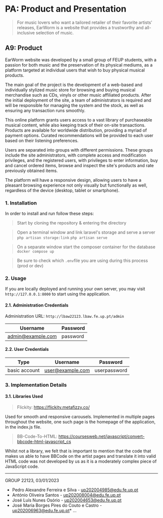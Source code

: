 # PA: Product and Presentation

> For music lovers who want a tailored retailer of their favorite artists' releases, EarWorm is a website that provides a trustworthy and all-inclusive selection of music.

## A9: Product

EarWorm website was developed by a small group of FEUP students, with a passion for both music and the preservation of its physical mediums, as a platform targeted at individual users that wish to buy physical musical products.

The main goal of the project is the development of a web-based and individually stylized music store for browsing and buying musical merchandise such as CDs, vinyls or other music affiliated products. After the initial deployment of the site, a team of administrators is required and will be responsible for managing the system and the stock, as well as ensuring any transaction runs smoothly.

This online platform grants users access to a vast library of purchaseable musical content, while also keeping track of their on-site transactions. Products are available for worldwide distribution, providing a myriad of payment options. Curated recommendations will be provided to each user based on their listening preferences.

Users are separated into groups with different permissions. These groups include the site administrators, with complete access and modification privileges, and the registered users, with privileges to enter information, buy and cancel ordered items, browse and inspect the site's products and rate previously obtained items.

The platform will have a responsive design, allowing users to have a pleasant browsing experience not only visually but functionally as well, regardless of the device (desktop, tablet or smartphone).

### 1. Installation

In order to install and run follow these steps:

> Start by cloning the repository & entering the directory

> Open a terminal window and link laravel's storage and serve a server
> ```php artisan storage:link```
> ```php artisan serve```

> On a separate window start the composer container for the database
> ```docker compose up```

> Be sure to check which ```.env```file you are using during this process (prod or dev)

### 2. Usage

If you are locally deployed and running your own server, you may visit ```http://127.0.0.1:8000``` to start using the application.

#### 2.1. Administration Credentials

Administration URL: ```http://lbaw22123.lbaw.fe.up.pt/admin```  

| Username             | Password |
| -------------------- | -------- |
| admin@example.com    | password |

#### 2.2. User Credentials

| Type          | Username           | Password     |
| ------------- | ------------------ | ------------ |
| basic account | user@example.com   | userpassword |

### 3. Implementation Details
#### 3.1. Libraries Used

> Flickity: https://flickity.metafizzy.co/

Used for smooth and responsive carousels. Implemented in multiple pages throughout the website, one such page is the homepage of the application, in the index.js file.

> BB-Code-To-HTML: https://coursesweb.net/javascript/convert-bbcode-html-javascript_cs

Whilst not a library, we felt that is important to mention that the code that makes us able to have BBCode on the artist pages and translate it into valid HTML code was not developed by us as it is a moderately complex piece of JavaScript code.

***
GROUP 22123, 03/01/2023

* Pedro Alexandre Ferreira e Silva - up202004985@edu.fe.up.pt
* António Oliveira Santos - up202008004@edu.fe.up.pt
* José Luís Nunes Osório - up202004653@edu.fe.up.pt 
* José Maria Borges Pires do Couto e Castro - up202006963@edu.fe.up.pt* ...
